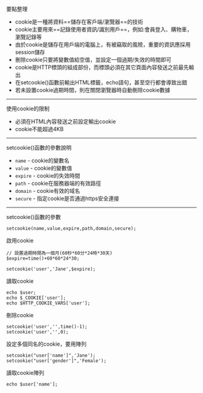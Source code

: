 要點整理
- cookie是一種將資料==儲存在客戶端/瀏覽器==的技術
- cookie主要用來==記錄使用者資訊/識別用戶==，例如:會員登入、購物車，瀏覽記錄等
- 由於cookie是儲存在用戶端的電腦上，有被竊取的風險，重要的資訊應採用session儲存
- 刪除cookie只要將變數值給空值，並設定一個過期/失效的時間即可
- cookie是HTTP標頭的組成部份，而標頭必須在其它頁面內容發送之前最先輸出
- 在setcookie()函數前輸出HTML標籤，echo語句，甚至空行都會導致出錯
- 若未設置cookie過期時間，則在關閉瀏覽器時自動刪除cookie數據

---

使用cookie的限制
* 必須在HTML內容發送之前設定輸出cookie
* cookie不能超過4KB

---

setcookie()函數的參數說明
- `name` - cookie的變數名
- `value` - cookie的變數值
- `expire` - cookie的失效時間
- `path` - cookie在服務器端的有效路徑
- `domain` - cookie有效的域名
- `secure` - 指定cookie是否通過https安全連接

---

setcookie()函數的參數
```
setcookie(name,value,expire,path,domain,secure);
```

啟用cookie
```
// 設置過期時間為一個月(60秒*60分*24時*30天)
$expire=time()+60*60*24*30;

setcookie('user','Jane',$expire);
```

讀取cookie
```
echo $user;
echo $_COOKIE['user'];
echo $HTTP_COOKIE_VARS['user'];
```

刪除cookie
```
setcookie('user','',time()-1);
setcookie('user','',0);
```

設定多個同名的cookie，要用陣列
```
setcookie("user['name']",'Jane');
setcookie("user['gender']",'Female');
```

讀取cookie陣列
```
echo $user['name'];
```